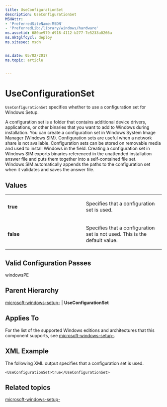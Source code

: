 ```yaml
---
title: UseConfigurationSet
description: UseConfigurationSet
MSHAttr:
- 'PreferredSiteName:MSDN'
- 'PreferredLib:/library/windows/hardware'
ms.assetid: 680ae979-d918-4112-b277-7e5233a0266a
ms.mktglfcycl: deploy
ms.sitesec: msdn


ms.date: 05/02/2017
ms.topic: article


---
```


# UseConfigurationSet


`UseConfigurationSet` specifies whether to use a configuration set for Windows Setup.

A configuration set is a folder that contains additional device drivers, applications, or other binaries that you want to add to Windows during installation. You can create a configuration set in Windows System Image Manager (Windows SIM). Configuration sets are useful when a network share is not available. Configuration sets can be stored on removable media and used to install Windows in the field. Creating a configuration set in Windows SIM exports binaries referenced in the unattended installation answer file and puts them together into a self-contained file set. Windows SIM automatically appends the paths to the configuration set when it validates and saves the answer file.

## Values


<table>
<colgroup>
<col width="50%" />
<col width="50%" />
</colgroup>
<tbody>
<tr class="odd">
<td><p><strong>true</strong></p></td>
<td><p>Specifies that a configuration set is used.</p></td>
</tr>
<tr class="even">
<td><p><strong>false</strong></p></td>
<td><p>Specifies that a configuration set is not used. This is the default value.</p></td>
</tr>
</tbody>
</table>

 

## Valid Configuration Passes


windowsPE

## Parent Hierarchy


[microsoft-windows-setup-](microsoft-windows-setup.md) | **UseConfigurationSet**

## Applies To


For the list of the supported Windows editions and architectures that this component supports, see [microsoft-windows-setup-](microsoft-windows-setup.md).

## XML Example


The following XML output specifies that a configuration set is used.

```
<UseConfigurationSet>true</UseConfigurationSet>
```

## Related topics


[microsoft-windows-setup-](microsoft-windows-setup.md)

 

 







